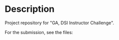 # Description

Project repository for "GA, DSI Instructor Challenge".

For the submission, see the files:  

